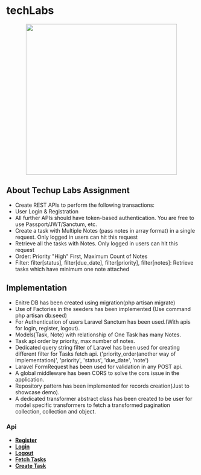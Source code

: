 # techLabs
<p align="center"><a href="https://techuplabs.com/" target="_blank"><img src="https://raw.githubusercontent.com/laravel/art/master/logo-lockup/5%20SVG/2%20CMYK/1%20Full%20Color/laravel-logolockup-cmyk-red.svg" width="400"></a></p>

## About Techup Labs Assignment

- Create REST APIs to perform the following transactions:
- User Login & Registration
- All further APIs should have token-based authentication. You are free to use Passport/JWT/Sanctum, etc.
- Create a task with Multiple Notes (pass notes in array format) in a single request. Only logged in     users can hit this request
- Retrieve all the tasks with Notes. Only logged in users can hit this request
- Order: Priority "High" First, Maximum Count of Notes
- Filter: filter[status], filter[due_date], filter[priority], filter[notes]: Retrieve tasks which have minimum one note attached

## Implementation

 - Enitre DB has been created using migration(php artisan migrate)
 - Use of Factories in the seeders has been implemented (Use command php artisan db:seed)
 - For Authentication of users Laravel Sanctum has been used.(With apis for login, register, logout).
 - Models(Task, Note) with relationship of One Task has many Notes.
 - Task api order by priority, max number of notes.
 - Dedicated query string filter of Laravel has been used for creating different filter for Tasks fetch api. ('priority_order(another way of implementation)', 'priority', 'status', 'due_date', 'note')
 - Laravel FormRequest has been used for validation in any POST api.
 - A global middleware has been CORS to solve the cors issue in the application.
 - Repository pattern has been implemented for records creation(Just to showcase demo).
 - A dedicated transformer abstract class has been created to be user for model specific transformers to fetch a transformed pagination collection, collection and object.

### Api

- **[Register](http://localhost:8000/api/register)**
- **[Login](http://localhost:8000/api/login)**
- **[Logout](http://localhost:8000/api/logout)**
- **[Fetch Tasks](http://localhost:8000/api/tasks)**
- **[Create Task](http://localhost:8000/api/tasks)**
